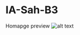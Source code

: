 # IA-Sah-B3

Homapge preview
![alt text](https://github.com/SDDNDan/IA-Sah-B3/blob/master/hompage_mockups/homepage.png)
